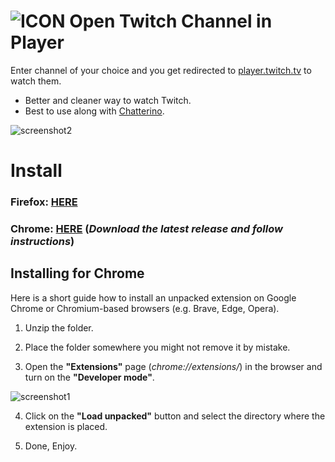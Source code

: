 ![ICON](https://user-images.githubusercontent.com/64147848/228734189-3e2a9995-6b78-44ee-a072-11ad0318cca2.png)
Open Twitch Channel in Player
============

Enter channel of your choice and you get redirected to [player.twitch.tv](https://player.twitch.tv/?channel=xqc&parent=twitch.tv) to watch them.

- Better and cleaner way to watch Twitch. 
- Best to use along with [Chatterino](https://chatterino.com/).

![screenshot2](https://user-images.githubusercontent.com/64147848/229286595-293df52d-c63a-4411-8e72-7d59e31d59cd.png)

# Install
### Firefox:  [**HERE**](https://addons.mozilla.org/en-US/firefox/addon/open-twitch-channel-in-player/)
### Chrome: [**HERE**](https://github.com/yungsamd17/Open-Twitch-Channel-in-Player/releases) (*Download the latest release and follow instructions*)

## Installing for Chrome
Here is a short guide how to install an unpacked extension on Google Chrome or Chromium-based browsers (e.g. Brave, Edge, Opera).

1. Unzip the folder.

2. Place the folder somewhere you might not remove it by mistake.

3. Open the **"Extensions"** page (*chrome://extensions/*) in the browser and turn on the **"Developer mode"**.

![screenshot1](https://user-images.githubusercontent.com/64147848/228734049-1e16ee90-804b-4412-bd86-c799dda84d77.png)

4. Click on the **"Load unpacked"** button and select the directory where the extension is placed.

5. Done, Enjoy.
